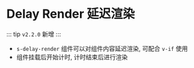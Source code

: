 # Delay Render 延迟渲染

::: tip
  `v2.2.0` 新增
:::

- `s-delay-render` 组件可以对组件内容延迟渲染, 可配合 `v-if` 使用
- 组件挂载后开始计时, 计时结束后进行渲染